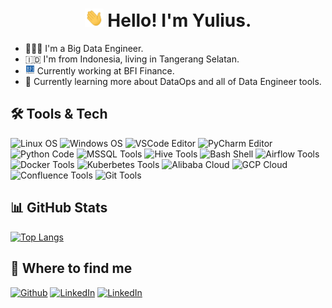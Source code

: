 <!-- markdownlint-disable MD033 MD013 MD022 -->
<h1 align="center"><img src="https://raw.githubusercontent.com/yyoel/yyoel/main/asset/gif/wave.gif" width="30px"> Hello! I'm Yulius.</h1>

- 🧑🏽‍💻 I'm a Big Data Engineer.
- 🇮🇩 I'm from Indonesia, living in Tangerang Selatan.
- <img src="https://raw.githubusercontent.com/yyoel/yyoel/main/asset/images/bfi-finance-logo.jpeg" width="15px"> Currently working at BFI Finance.
- 🌱 Currently learning more about DataOps and all of Data Engineer tools.

## 🛠 Tools & Tech

![Linux OS](https://img.shields.io/badge/OS-Linux-informational?style=flat&logo=linux&logoColor=white&color=informational)
![Windows OS](https://img.shields.io/badge/OS-Windows-informational?style=flat&logo=windows&logoColor=white&color=informational)
![VSCode Editor](https://img.shields.io/badge/Editor-VSCode-informational?style=flat&logo=visualstudiocode&logoColor=white&color=informational)
![PyCharm Editor](https://img.shields.io/badge/Editor-PyCharm-informational?style=flat&logo=pycharm&logoColor=white&color=informational)
![Python Code](https://img.shields.io/badge/Code-Python-informational?style=flat&logo=python&logoColor=white&color=informational)
![MSSQL Tools](https://img.shields.io/badge/Tools-MSSQL-informational?style=flat&logo=microsoftsqlserver&logoColor=white&color=informational)
![Hive Tools](https://img.shields.io/badge/Tools-Hive-informational?style=flat&logo=apachehive&logoColor=white&color=informational)
![Bash Shell](https://img.shields.io/badge/Shell-Bash-informational?style=flat&logo=gnubash&logoColor=white&color=informational)
![Airflow Tools](https://img.shields.io/badge/Tools-Airflow-informational?style=flat&logo=apacheairflow&logoColor=white&color=informational)
![Docker Tools](https://img.shields.io/badge/Tools-Docker-informational?style=flat&logo=docker&logoColor=white&color=informational)
![Kuberbetes Tools](https://img.shields.io/badge/Tools-Kubernetes-informational?style=flat&logo=kubernetes&logoColor=white&color=informational)
![Alibaba Cloud](https://img.shields.io/badge/Cloud-Alibaba-informational?style=flat&logo=alibabacloud&logoColor=white&color=informational)
![GCP Cloud](https://img.shields.io/badge/Cloud-GCP-informational?style=flat&logo=googlecloud&logoColor=white&color=informational)
![Confluence Tools](https://img.shields.io/badge/Tools-Confluence-informational?style=flat&logo=confluence&logoColor=white&color=informational)
![Git Tools](https://img.shields.io/badge/Tools-Git-informational?style=flat&logo=git&logoColor=white&color=informational)

## 📊 GitHub Stats
[![Top Langs](https://github-readme-stats.vercel.app/api/top-langs/?username=yyoel&layout=compact)](https://github.com/anuraghazra/github-readme-stats)

## 🔎  Where to find me
<p><a href="https://github.com/yyoel" target="_blank"><img alt="Github" src="https://img.shields.io/badge/GitHub-%2312100E.svg?&style=for-the-badge&logo=Github&logoColor=white" /></a> <a href="https://www.linkedin.com/in/yulius-yoel/" target="_blank"><img alt="LinkedIn" src="https://img.shields.io/badge/linkedin-%230077B5.svg?&style=for-the-badge&logo=linkedin&logoColor=white" /></a>
<a href="https://twitter.com/yyoel97" target="_blank"><img alt="LinkedIn" src="https://img.shields.io/badge/twitter-%230086B2.svg?&style=for-the-badge&logo=twitter&logoColor=white" /></a>
</p>

<!-- markdownlint-enable MD033 MD013 -->
<!--
**yyoel/yyoel** is a ✨ _special_ ✨ repository because its `README.md` (this file) appears on your GitHub profile.

Here are some ideas to get you started:

- 🔭 I’m currently working on ...
- 🌱 I’m currently learning ...
- 👯 I’m looking to collaborate on ...
- 🤔 I’m looking for help with ...
- 💬 Ask me about ...
- 📫 How to reach me: ...
- 😄 Pronouns: ...
- ⚡ Fun fact: ...
-->
